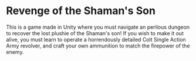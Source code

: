 # Revenge of the Shaman's Son

This is a game made in Unity where you must navigate an perilous dungeon to recover the lost plushie of the Shaman's son!
If you wish to make it out alive, you must learn to operate a horrendously detailed Colt Single Action Army revolver, and craft your own ammunition to match the firepower of the enemy.
